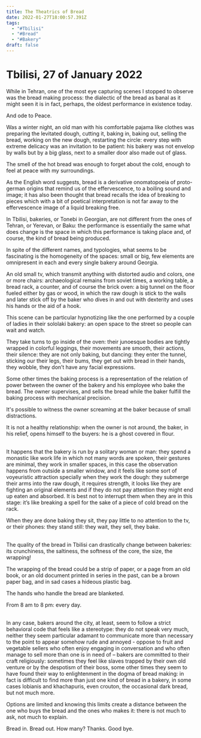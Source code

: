 ```yaml
---
title: The Theatrics of Bread
date: 2022-01-27T18:00:57.391Z
tags:
  - "#Tbilisi"
  - "#Bread"
  - "#Bakery"
draft: false
---
```

# Tbilisi, 27 of January 2022

While in Tehran, one of the most eye capturing scenes I stopped to observe was the bread making process: the dialectic of the bread as banal as it might seen it is in fact, perhaps, the oldest performance in existence today. 

And ode to Peace.

Was a winter night, an old man with his comfortable pajama like clothes was preparing the levitated dough, cutting it, baking in, baking out, selling the bread, working on the new dough, restarting the circle: every step with extreme delicacy was an invitation to be patient: his bakery was not envelop by walls but by a big glass, next to a smaller door also made out of glass.

The smell of the hot bread was enough to forget about the cold, enough to feel at peace with my surroundings.

As the English word suggests, bread is a derivative onomatopoeia of proto-german origins that remind us of the effervescence, to a boiling sound and image; it has also been thought that bread recalls the idea of breaking to pieces which with a bit of poetical interpretation is not far away to the effervescence image of a liquid breaking free.

<!-- excerpt -->

In Tbilisi, bakeries, or Tonebi in Georgian, are not different from the ones of Tehran, or Yerevan, or Baku: the performance is essentially the same what does change is the space in which this performance is taking place and, of course, the kind of bread being produced.

In spite of the different names, and typologies, what seems to be fascinating is the homogeneity of the spaces: small or big, few elements are omnipresent in each and every single bakery around Georgia.

An old small tv, which transmit anything with distorted audio and colors, one or more chairs: archaeological remains from soviet times, a working table, a bread rack, a counter, and of course the brick oven: a big tunnel on the floor fueled either by gas or wood, in which the raw dough is stick to the walls and later stick off by the baker who dives in and out with dexterity and uses his hands or the aid of a hook.

This scene can be particular hypnotizing like the one performed by a couple of ladies in their sololaki bakery: an open space to the street so people can wait and watch.

They take turns to go inside of the oven: their junoesque bodies are tightly wrapped in colorful leggings, their movements are smooth, their actions, their silence: they are not only baking, but dancing: they enter the tunnel, sticking our their legs, their bums, they get out with bread in their hands, they wobble, they don’t have any facial expressions.

Some other times the baking process is a representation of the relation of power between the owner of the bakery and his employee who bake the bread. The owner supervises, and sells the bread while the baker fulfill the baking process with mechanical precision.

It's possible to witness the owner screaming at the baker because of small distractions.

It is not a healthy relationship: when the owner is not around, the baker, in his relief, opens himself to the buyers: he is a ghost covered in flour.

\
It happens that the bakery is run by a solitary woman or man: they spend a monastic like work life in which not many words are spoken, their gestures are minimal, they work in smaller spaces, in this case the observation happens from outside a smaller window, and it feels like some sort of voyeuristic attraction specially when they work the dough: they submerge their arms into the raw dough, it requires strength, it looks like they are fighting an original elements and if they do not pay attention they might end up eaten and absorbed. It is best not to interrupt them when they are in this stage: it’s like breaking a spell for the sake of a piece of cold bread on the rack.

When they are done baking they sit, they pay little to no attention to the tv, or their phones: they stand still: they wait, they sell, they bake.

\
The quality of the bread in Tbilisi can drastically change between bakeries: its crunchiness, the saltiness, the softness of the core, the size, the wrapping!

The wrapping of the bread could be a strip of paper, or a page from an old book, or an old document printed in series in the past, can be a brown paper bag, and in sad cases a hideous plastic bag.

The hands who handle the bread are blanketed.

From 8 am to 8 pm: every day.

\
In any case, bakers around the city, at least, seem to follow a strict behavioral code that feels like a stereotype: they do not speak very much, neither they seem particular adamant to communicate more than necessary to the point to appear somehow rude and annoyed - oppose to fruit and vegetable sellers who often enjoy engaging in conversation and who often manage to sell more than one is in need of – bakers are committed to their craft religiously: sometimes they feel like slaves trapped by their own old venture or by the despotism of their boss, some other times they seem to have found their way to enlightenment in the dogma of bread making: in fact is difficult to find more than just one kind of bread in a bakery, in some cases lobianis and khachapuris, even crouton, the occasional dark bread, but not much more.

Options are limited and knowing this limits create a distance between the one who buys the bread and the ones who makes it: there is not much to ask, not much to explain.

Bread in. Bread out. How many? Thanks. Good bye.